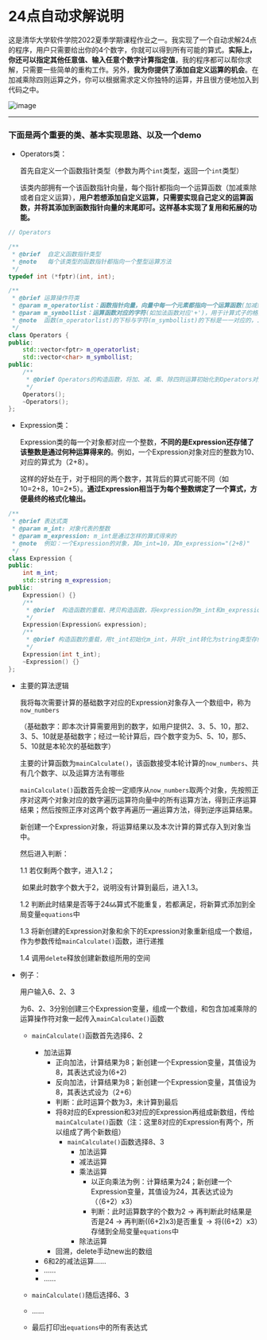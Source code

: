 # 24点自动求解说明

这是清华大学软件学院2022夏季学期课程作业之一。我实现了一个自动求解24点的程序，用户只需要给出你的4个数字，你就可以得到所有可能的算式。**实际上，你还可以指定其他任意值、输入任意个数字计算指定值**，我的程序都可以帮你求解，只需要一些简单的重构工作。另外，**我为你提供了添加自定义运算的机会**。在加减乘除四则运算之外，你可以根据需求定义你独特的运算，并且很方便地加入到代码之中。


![image](https://user-images.githubusercontent.com/83334710/187372834-a7a1a9a0-7ec6-4e44-80a2-43b2d93865d3.png)


-----
### 下面是两个重要的类、基本实现思路、以及一个demo

- Operators类：

  首先自定义一个函数指针类型（参数为两个`int`类型，返回一个`int`类型）

  该类内部拥有一个该函数指针向量，每个指针都指向一个运算函数（加减乘除或者自定义运算），**用户若想添加自定义运算，只需要实现自己定义的运算函数，并将其添加到函数指针向量的末尾即可。这样基本实现了复用和拓展的功能。**

```c++
// Operators

/**
 * @brief  自定义函数指针类型
 * @note   每个该类型的函数指针都指向一个整型运算方法
 */
typedef int (*fptr)(int, int);

/**
 * @brief 运算操作符类
 * @param m_operatorlist：函数指针向量，向量中每一个元素都指向一个运算函数(加减乘除或自定义)
 * @param m_symbollist：运算函数对应的字符(如加法函数对应'+')，用于计算式子的格式化输出
 * @note  函数(m_operatorlist)的下标与字符(m_symbollist)的下标是一一对应的，二者顺序相同
 */
class Operators {
public:
    std::vector<fptr> m_operatorlist;
    std::vector<char> m_symbollist;
public:
    /**
     * @brief Operators的构造函数，将加、减、乘、除四则运算初始化到Operators对象中
     */
    Operators();
    ~Operators();
};
```

- Expression类：

  Expression类的每一个对象都对应一个整数，**不同的是Expression还存储了该整数是通过何种运算得来的**。例如，一个Expression对象对应的整数为10、对应的算式为（2+8）。

  这样的好处在于，对于相同的两个数字，其背后的算式可能不同（如10=2+8，10=2*5）。**通过Expression相当于为每个整数绑定了一个算式，方便最终的格式化输出。**

```c++
/**
 * @brief 表达式类
 * @param m_int: 对象代表的整数
 * @param m_expression: m_int是通过怎样的算式得来的
 * @note  例如：一个Expression的对象，其m_int=10，其m_expression="(2+8)"
 */
class Expression {
public:
    int m_int;
    std::string m_expression;
public:
    Expression() {}
    /**
     * @brief  构造函数的重载、拷贝构造函数，将expression的m_int和m_expression均进行拷贝
     */
    Expression(Expression& expression);
    /**
     * @brief 构造函数的重载，用t_int初始化m_int，并将t_int转化为string类型存储在m_expression中
     */
    Expression(int t_int);
    ~Expression() {}
};
```

- 主要的算法逻辑

  我将每次需要计算的基础数字对应的Expression对象存入一个数组中，称为`now_numbers`

  （基础数字：即本次计算需要用到的数字，如用户提供2、3、5、10，那2、3、5、10就是基础数字；经过一轮计算后，四个数字变为5、5、10，那5、5、10就是本轮次的基础数字）

  主要的计算函数为`mainCalculate()`，该函数接受本轮计算的`now_numbers`、共有几个数字、以及运算方法有哪些

  `mainCalculate()`函数首先会按一定顺序从`now_numbers`取两个对象，先按照正序对这两个对象对应的数字遍历运算符向量中的所有运算方法，得到正序运算结果；然后按照正序对这两个数字再遍历一遍运算方法，得到逆序运算结果。

  新创建一个Expression对象，将运算结果以及本次计算的算式存入到对象当中。

  然后进入判断：

  1.1 若仅剩两个数字，进入1.2；

  ​	  如果此时数字个数大于2，说明没有计算到最后，进入1.3。

  1.2 判断此时结果是否等于24`&&`算式不能重复，若都满足，将新算式添加到全局变量`equations`中

  1.3 将新创建的Expression对象和余下的Expression对象重新组成一个数组，作为参数传给`mainCalculate()`函数，进行递推

  1.4 调用`delete`释放创建新数组所用的空间

- 例子：

  用户输入6、2、3

  为6、2、3分别创建三个Expression变量，组成一个数组，和包含加减乘除的运算操作符对象一起传入`mainCalculate()`函数

  - `mainCalculate()`函数首先选择6、2
    - 加法运算
      - 正向加法，计算结果为8；新创建一个Expression变量，其值设为8，其表达式设为(6+2)
      - 反向加法，计算结果为8；新创建一个Expression变量，其值设为8，其表达式设为（2+6）
      - 判断：此时运算个数为3，未计算到最后
      - 将8对应的Expression和3对应的Expression再组成新数组，传给`mainCalculate()`函数（注：这里8对应的Expression有两个，所以组成了两个新数组）
        - `mainCalculate()`函数选择8、3
          - 加法运算
          - 减法运算
          - 乘法运算
            - 以正向乘法为例：计算结果为24；新创建一个Expression变量，其值设为24，其表达式设为（（6+2）x3）
            - 判断：此时运算数字的个数为2 -> 再判断此时结果是否是24 -> 再判断((6+2)x3)是否重复 -> 将((6+2）x3）存储到全局变量`equations`中 
          - 除法运算
      - 回溯，delete手动new出的数组
    - 6和2的减法运算……
    - ……
    - ……
  - `mainCalculate()`随后选择6、3
  - ……

  - 最后打印出`equations`中的所有表达式
